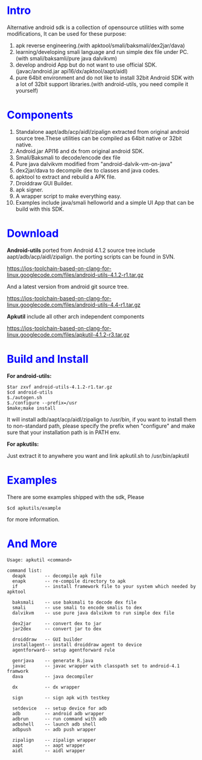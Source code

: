 # <font color='blue'>Intro</font> #
Alternative android sdk is a collection of opensource utilities with some modifications, It can be used for these purpose:
  1. apk reverse engineering.(with apktool/smali/baksmali/dex2jar/dava)
  1. learning/developing smali language and run simple dex file under PC.(with smali/baksamli/pure java dalvikvm)
  1. develop android App but do not want to use official SDK.(javac/android.jar api16/dx/apktool/aapt/aidl)
  1. pure 64bit environment and do not like to install 32bit Android SDK with a lot of 32bit support libraries.(with android-utils, you need compile it yourself)

# <font color='blue'>Components</font> #
  1. Standalone aapt/adb/acp/aidl/zipalign extracted from original android source tree.These utilities can be compiled as 64bit native or 32bit native.
  1. Android.jar API16 and dx from original android SDK.
  1. Smali/Baksmali to decode/encode dex file
  1. Pure java dalvikvm modified from "android-dalvik-vm-on-java"
  1. dex2jar/dava to decompile dex to classes and java codes.
  1. apktool to extract and rebuild a APK file.
  1. Droiddraw GUI Builder.
  1. apk signer.
  1. A wrapper script to make everything easy.
  1. Examples include java/smali helloworld and a simple UI App that can be build with this SDK.

# <font color='blue'>Download</font> #

**Android-utils** ported from Android 4.1.2 source tree include aapt/adb/acp/aidl/zipalign. the porting scripts can be found in SVN.

https://ios-toolchain-based-on-clang-for-linux.googlecode.com/files/android-utils-4.1.2-r1.tar.gz

And a latest version from android git source tree.

https://ios-toolchain-based-on-clang-for-linux.googlecode.com/files/android-utils-4.4-r1.tar.gz


**Apkutil** include all other arch independent components

https://ios-toolchain-based-on-clang-for-linux.googlecode.com/files/apkutil-4.1.2-r3.tar.gz


# <font color='blue'>Build and Install</font> #
**For android-utils:**

```
$tar zxvf android-utils-4.1.2-r1.tar.gz
$cd android-utils
$./autogen.sh
$./configure --prefix=/usr
$make;make install
```

It will install adb/aapt/acp/aidl/zipalign to /usr/bin, if you want to install them to non-standard path, please specify the prefix when "configure" and make sure that your installation path is in PATH env.

**For apkutils:**

Just extract it to anywhere you want and link apkutil.sh to /usr/bin/apkutil


# <font color='blue'>Examples</font> #
There are some examples shipped with the sdk, Please
```
$cd apkutils/example
```
for more information.

# <font color='blue'>And More</font> #
```
Usage: apkutil <command>

command list:
  deapk       -- decompile apk file
  enapk       -- re-compile directory to apk
  if          -- install framework file to your system which needed by apktool

  baksmali    -- use baksmali to decode dex file
  smali       -- use smali to encode smalis to dex
  dalvikvm    -- use pure java dalvikvm to run simple dex file

  dex2jar     -- convert dex to jar
  jar2dex     -- convert jar to dex

  droiddraw   -- GUI builder
  installagent-- install droiddraw agent to device
  agentforward-- setup agentforward rule

  genrjava    -- generate R.java
  javac       -- javac wrapper with classpath set to android-4.1 framwork
  dava        -- java decompiler

  dx          -- dx wrapper

  sign        -- sign apk with testkey

  setdevice   -- setup device for adb
  adb         -- android adb wrapper
  adbrun      -- run command with adb
  adbshell    -- launch adb shell
  adbpush     -- adb push wrapper

  zipalign    -- zipalign wrapper
  aapt        -- aapt wrapper
  aidl        -- aidl wrapper
```